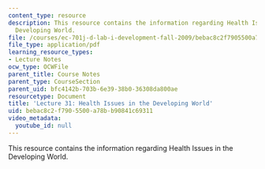 ```yaml
---
content_type: resource
description: This resource contains the information regarding Health Issues in the
  Developing World.
file: /courses/ec-701j-d-lab-i-development-fall-2009/bebac8c2f7905500a78bb90841c69311_MITEC_701JF09_lec31_nb.pdf
file_type: application/pdf
learning_resource_types:
- Lecture Notes
ocw_type: OCWFile
parent_title: Course Notes
parent_type: CourseSection
parent_uid: bfc4142b-703b-6e39-38b0-36308da800ae
resourcetype: Document
title: 'Lecture 31: Health Issues in the Developing World'
uid: bebac8c2-f790-5500-a78b-b90841c69311
video_metadata:
  youtube_id: null
---
```

This resource contains the information regarding Health Issues in the Developing World.

